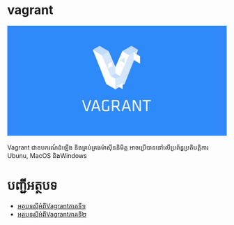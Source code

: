 # vagrant
![vagrant](./img/vagrant.jpg)

Vagrant ជាឧបករណ៍ដំឡើង និងគ្រប់គ្រងម៉ាស៊ីននិមិត្ត អាចប្រើបាននៅលើប្រព័ន្ធប្រតិបត្តិការ Ubunu, MacOS និងWindows

បញ្ជីអត្ថបទ
============

- [អត្ថបទស្ដីអំពីVagrantភាគទី១](./vagrant_part1.md)
- [អត្ថបទស្ដីអំពីVagrantភាគទី២](./vagrant_part2.md)
